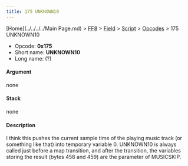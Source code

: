 ```yaml
---
title: 175 UNKNOWN10
---
```


[Home](../../../../Main Page.md) > [FF8](../../../../FF8.md) > [Field](../../../Field.md) > [Script](../../Script.md) > [Opcodes](../Opcodes.md) > 175 UNKNOWN10

-   Opcode: **0x175**
-   Short name: **UNKNOWN10**
-   Long name: (?)

#### Argument

none

#### Stack

none

#### Description

I think this pushes the current sample time of the playing music track (or something like that) into temporary variable 0. UNKNOWN10 is always called just before a map transition, and after the transition, the variables storing the result (bytes 458 and 459) are the parameter of MUSICSKIP.
